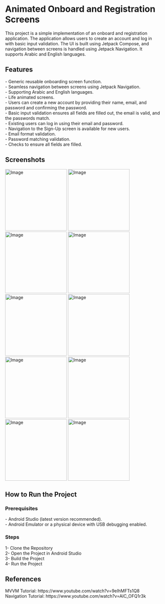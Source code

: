 <h1>Animated Onboard and Registration Screens</h1>
This project is a simple implementation of an onboard and registration application. The application allows users to create an account and log in with basic input validation. The UI is built using Jetpack Compose, and navigation between screens is handled using Jetpack Navigation. It supports Arabic and English languages.<br>

<h2>Features</h2>
- Generic reusable onboarding screen function.<br>
- Seamless navigation between screens using Jetpack Navigation.<br>
- Supporting Arabic and English languages.<br>
- Life animated screens.<br>
- Users can create a new account by providing their name, email, and password and confirming the password.<br>
- Basic input validation ensures all fields are filled out, the email is valid, and the passwords match.<br>
- Existing users can log in using their email and password.<br>
- Navigation to the Sign-Up screen is available for new users.<br>
- Email format validation.<br>
- Password matching validation.<br>
- Checks to ensure all fields are filled.<br>

<h2>Screenshots</h2>
<img width="200" alt="Image" src="https://github.com/user-attachments/assets/36e4a031-31f4-4a2c-86ac-6d72c697f62a" />
<img width="200" alt="Image" src="https://github.com/user-attachments/assets/d2d3f77f-be53-4e77-8775-ec770c600849" />
<img width="200" alt="Image" src="https://github.com/user-attachments/assets/e89ca7a4-a32b-4cc1-9c02-3cc15c0c62ad" />
<img width="200" alt="Image" src="https://github.com/user-attachments/assets/67d9902e-117b-47d4-875f-e43973a693a7" />
<img width="200" alt="Image" src="https://github.com/user-attachments/assets/cf6db0b7-c285-4af8-8e96-f79836735220" />
<img width="200" alt="Image" src="https://github.com/user-attachments/assets/15345998-9b23-46b6-b9a2-8698506427c5" />
<img width="200" alt="Image" src="https://github.com/user-attachments/assets/4baea7df-814a-4892-a0a1-06bc78deb537" />
<img width="200" alt="Image" src="https://github.com/user-attachments/assets/fd74e3b1-c58a-4d74-a88e-9f3e4bc07fe0" />
<img width="200" alt="Image" src="https://github.com/user-attachments/assets/c74afd29-f76f-4816-966d-5f5063fb7dec" />
<img width="200" alt="Image" src="https://github.com/user-attachments/assets/e07dad20-ccb6-430e-8646-e66811c274e7" />

<h2>How to Run the Project</h2>
<h3>Prerequisites</h3>
- Android Studio (latest version recommended).<br>
- Android Emulator or a physical device with USB debugging enabled.<br>

<h3>Steps</h3>
1- Clone the Repository<br>
2- Open the Project in Android Studio<br>
3- Build the Project<br>
4- Run the Project<br>

<h2>References</h2>
MVVM Tutorial: https://www.youtube.com/watch?v=9eIhMFTs1Q8<br>
Navigation Tutorial: https://www.youtube.com/watch?v=AIC_OFQ1r3k<br>














